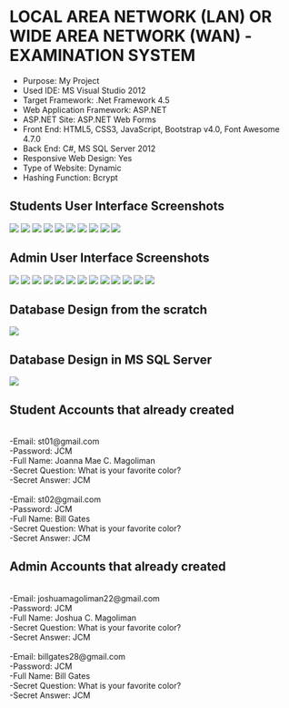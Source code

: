 # LOCAL AREA NETWORK (LAN) OR WIDE AREA NETWORK (WAN) - EXAMINATION SYSTEM

* Purpose: My Project
* Used IDE: MS Visual Studio 2012
* Target Framework: .Net Framework 4.5
* Web Application Framework: ASP.NET
* ASP.NET Site: ASP.NET Web Forms
* Front End: HTML5, CSS3, JavaScript, Bootstrap v4.0, Font Awesome 4.7.0
* Back End: C#, MS SQL Server 2012
* Responsive Web Design: Yes
* Type of Website: Dynamic
* Hashing Function: Bcrypt

<h2> Students User Interface Screenshots </h2> 
  <img src="SCREENSHOTS/PIC1.png">
  
  <img src="SCREENSHOTS/PIC2.png">
  
  <img src="SCREENSHOTS/PIC3.png">
  
  <img src="SCREENSHOTS/PIC4.png">
  
  <img src="SCREENSHOTS/PIC5.png">
  
  <img src="SCREENSHOTS/PIC6.png">
	
  <img src="SCREENSHOTS/PIC7.png">
	  
  <img src="SCREENSHOTS/PIC8.png">
				  
  <img src="SCREENSHOTS/PIC9.png">
  
  <img src="SCREENSHOTS/PIC10.png">
  
  <h2> Admin User Interface Screenshots </h2> 
  
  <img src="SCREENSHOTS/PIC11.png">
  
  <img src="SCREENSHOTS/PIC12.png">
	
  <img src="SCREENSHOTS/PIC13.png">
	  
  <img src="SCREENSHOTS/PIC14.png">
				  
  <img src="SCREENSHOTS/PIC15.png">
  
  <img src="SCREENSHOTS/PIC16.png">
  
  <img src="SCREENSHOTS/PIC17.png">
  
  <img src="SCREENSHOTS/PIC18.png">
  
  <img src="SCREENSHOTS/PIC19.png">
	
  <img src="SCREENSHOTS/PIC20.png">
	  
  <img src="SCREENSHOTS/PIC21.png">
	
  <img src="SCREENSHOTS/PIC22.png">
	
  <img src="SCREENSHOTS/PIC23.png">
	
<h2> Database Design from the scratch </h2> 
  <img src="SCREENSHOTS/PIC24.jpg">
	
<h2> Database Design in MS SQL Server </h2> 
  <img src="SCREENSHOTS/PIC25.jpg">

<h2> Student Accounts that already created </h2> <br />
-Email: st01@gmail.com <br />
-Password: JCM <br />
-Full Name: Joanna Mae C. Magoliman <br />
-Secret Question: What is your favorite color? <br />
-Secret Answer: JCM <br />
<br />
-Email: st02@gmail.com <br />
-Password: JCM <br />
-Full Name: Bill Gates <br />
-Secret Question: What is your favorite color? <br />
-Secret Answer: JCM <br />

<h2> Admin Accounts that already created </h2> <br />
-Email: joshuamagoliman22@gmail.com <br />
-Password: JCM <br />
-Full Name: Joshua C. Magoliman <br />
-Secret Question: What is your favorite color? <br />
-Secret Answer: JCM <br />
<br />
-Email: billgates28@gmail.com <br />
-Password: JCM <br />
-Full Name: Bill Gates <br />
-Secret Question: What is your favorite color? <br />
-Secret Answer: JCM <br />
